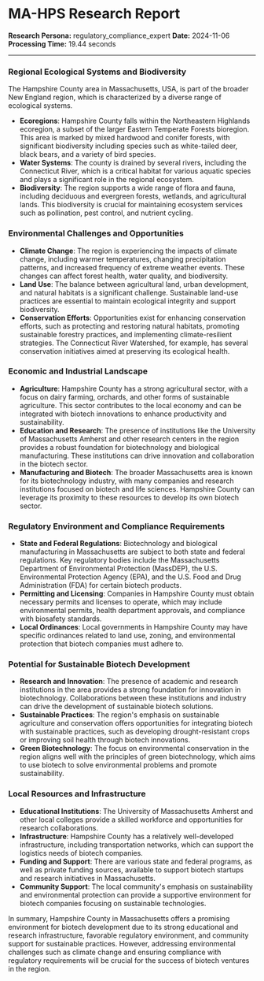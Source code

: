 # MA-HPS Research Report

**Research Persona:** regulatory_compliance_expert
**Date:** 2024-11-06
**Processing Time:** 19.44 seconds

---

### Regional Ecological Systems and Biodiversity

The Hampshire County area in Massachusetts, USA, is part of the broader New England region, which is characterized by a diverse range of ecological systems.

- **Ecoregions**: Hampshire County falls within the Northeastern Highlands ecoregion, a subset of the larger Eastern Temperate Forests bioregion. This area is marked by mixed hardwood and conifer forests, with significant biodiversity including species such as white-tailed deer, black bears, and a variety of bird species.
- **Water Systems**: The county is drained by several rivers, including the Connecticut River, which is a critical habitat for various aquatic species and plays a significant role in the regional ecosystem.
- **Biodiversity**: The region supports a wide range of flora and fauna, including deciduous and evergreen forests, wetlands, and agricultural lands. This biodiversity is crucial for maintaining ecosystem services such as pollination, pest control, and nutrient cycling.

### Environmental Challenges and Opportunities

- **Climate Change**: The region is experiencing the impacts of climate change, including warmer temperatures, changing precipitation patterns, and increased frequency of extreme weather events. These changes can affect forest health, water quality, and biodiversity.
- **Land Use**: The balance between agricultural land, urban development, and natural habitats is a significant challenge. Sustainable land-use practices are essential to maintain ecological integrity and support biodiversity.
- **Conservation Efforts**: Opportunities exist for enhancing conservation efforts, such as protecting and restoring natural habitats, promoting sustainable forestry practices, and implementing climate-resilient strategies. The Connecticut River Watershed, for example, has several conservation initiatives aimed at preserving its ecological health.

### Economic and Industrial Landscape

- **Agriculture**: Hampshire County has a strong agricultural sector, with a focus on dairy farming, orchards, and other forms of sustainable agriculture. This sector contributes to the local economy and can be integrated with biotech innovations to enhance productivity and sustainability.
- **Education and Research**: The presence of institutions like the University of Massachusetts Amherst and other research centers in the region provides a robust foundation for biotechnology and biological manufacturing. These institutions can drive innovation and collaboration in the biotech sector.
- **Manufacturing and Biotech**: The broader Massachusetts area is known for its biotechnology industry, with many companies and research institutions focused on biotech and life sciences. Hampshire County can leverage its proximity to these resources to develop its own biotech sector.

### Regulatory Environment and Compliance Requirements

- **State and Federal Regulations**: Biotechnology and biological manufacturing in Massachusetts are subject to both state and federal regulations. Key regulatory bodies include the Massachusetts Department of Environmental Protection (MassDEP), the U.S. Environmental Protection Agency (EPA), and the U.S. Food and Drug Administration (FDA) for certain biotech products.
- **Permitting and Licensing**: Companies in Hampshire County must obtain necessary permits and licenses to operate, which may include environmental permits, health department approvals, and compliance with biosafety standards.
- **Local Ordinances**: Local governments in Hampshire County may have specific ordinances related to land use, zoning, and environmental protection that biotech companies must adhere to.

### Potential for Sustainable Biotech Development

- **Research and Innovation**: The presence of academic and research institutions in the area provides a strong foundation for innovation in biotechnology. Collaborations between these institutions and industry can drive the development of sustainable biotech solutions.
- **Sustainable Practices**: The region's emphasis on sustainable agriculture and conservation offers opportunities for integrating biotech with sustainable practices, such as developing drought-resistant crops or improving soil health through biotech innovations.
- **Green Biotechnology**: The focus on environmental conservation in the region aligns well with the principles of green biotechnology, which aims to use biotech to solve environmental problems and promote sustainability.

### Local Resources and Infrastructure

- **Educational Institutions**: The University of Massachusetts Amherst and other local colleges provide a skilled workforce and opportunities for research collaborations.
- **Infrastructure**: Hampshire County has a relatively well-developed infrastructure, including transportation networks, which can support the logistics needs of biotech companies.
- **Funding and Support**: There are various state and federal programs, as well as private funding sources, available to support biotech startups and research initiatives in Massachusetts.
- **Community Support**: The local community's emphasis on sustainability and environmental protection can provide a supportive environment for biotech companies focusing on sustainable technologies.

In summary, Hampshire County in Massachusetts offers a promising environment for biotech development due to its strong educational and research infrastructure, favorable regulatory environment, and community support for sustainable practices. However, addressing environmental challenges such as climate change and ensuring compliance with regulatory requirements will be crucial for the success of biotech ventures in the region.